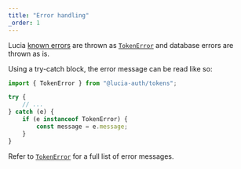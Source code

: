 ```yaml
---
title: "Error handling"
_order: 1
---
```


Lucia [known errors](/learn/basics/error-handling#known-errors) are thrown as [`TokenError`](/tokens/reference/tokenerror) and database errors are thrown as is.

Using a try-catch block, the error message can be read like so:

```ts
import { TokenError } from "@lucia-auth/tokens";

try {
	// ...
} catch (e) {
	if (e instanceof TokenError) {
		const message = e.message;
	}
}
```

Refer to [`TokenError`](/tokens/reference/tokenerror) for a full list of error messages.
